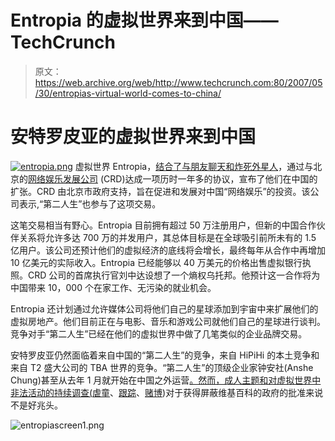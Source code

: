 # Entropia 的虚拟世界来到中国——TechCrunch

> 原文：<https://web.archive.org/web/http://www.techcrunch.com:80/2007/05/30/entropias-virtual-world-comes-to-china/>

# 安特罗皮亚的虚拟世界来到中国

[![entropia.png](img/d02eb4a1a8a673224e8b21bb1b248326.png)](https://web.archive.org/web/20211202042441/http://www.entropiauniverse.com/) 虚拟世界 Entropia，[结合了与朋友聊天和炸死外星人](https://web.archive.org/web/20211202042441/http://www.beta.techcrunch.com/2007/05/17/entropia-universe-a-better-second-life/)，通过与北京的[网络娱乐发展公司](https://web.archive.org/web/20211202042441/http://www.crd.gov.cn/en/crdEnglish_GenINTRO_OperationCorporation.asp) (CRD)达成一项历时一年多的协议，宣布了他们在中国的扩张。CRD 由北京市政府支持，旨在促进和发展对中国“网络娱乐”的投资。该公司表示,“第二人生”也参与了这项交易。

这笔交易相当有野心。Entropia 目前拥有超过 50 万注册用户，但新的中国合作伙伴关系将允许多达 700 万的并发用户，其总体目标是在全球吸引前所未有的 1.5 亿用户。该公司还预计他们的虚拟经济的底线将会增长，最终每年从合作中再增加 10 亿美元的实际收入。Entropia 已经能够以 40 万美元的价格出售虚拟银行执照。CRD 公司的首席执行官刘中达设想了一个熵权乌托邦。他预计这一合作将为中国带来 10，000 个在家工作、无污染的就业机会。

Entropia 还计划通过允许媒体公司将他们自己的星球添加到宇宙中来扩展他们的虚拟房地产。他们目前正在与电影、音乐和游戏公司就他们自己的星球进行谈判。竞争对手“第二人生”已经在他们的虚拟世界中做了几笔类似的企业品牌交易。

安特罗皮亚仍然面临着来自中国的“第二人生”的竞争，来自 HiPiHi 的本土竞争和来自 T2 盛大公司的 TBA 世界的竞争。“第二人生”的顶级企业家钟安社(Anshe Chung)甚至从去年 1 月就开始在中国之外运营[。然而，成人主题和对虚拟世界中非法活动的持续调查(](https://web.archive.org/web/20211202042441/http://news.zdnet.com/2008-9588_22-6145253.html)[虐童](https://web.archive.org/web/20211202042441/http://news.bbc.co.uk/2/hi/technology/6638331.stm)、[跟踪](https://web.archive.org/web/20211202042441/http://crunchgear.com/2007/05/23/second-life-fox-news-sex-stalking-terrorism/)、[赌博](https://web.archive.org/web/20211202042441/http://crunchgear.com/2007/04/04/g-men-visit-second-life-casinos-stay-for-the-brothels/))对于获得屏蔽维基百科的政府的批准来说不是好兆头。

![entropiascreen1.png](img/3c563544acc1dde86a1a247055ac4330.png)